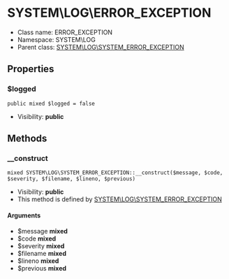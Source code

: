 SYSTEM\LOG\ERROR_EXCEPTION
===============






* Class name: ERROR_EXCEPTION
* Namespace: SYSTEM\LOG
* Parent class: [SYSTEM\LOG\SYSTEM_ERROR_EXCEPTION](SYSTEM-LOG-SYSTEM_ERROR_EXCEPTION)





Properties
----------


### $logged

    public mixed $logged = false





* Visibility: **public**


Methods
-------


### __construct

    mixed SYSTEM\LOG\SYSTEM_ERROR_EXCEPTION::__construct($message, $code, $severity, $filename, $lineno, $previous)





* Visibility: **public**
* This method is defined by [SYSTEM\LOG\SYSTEM_ERROR_EXCEPTION](SYSTEM-LOG-SYSTEM_ERROR_EXCEPTION)


#### Arguments
* $message **mixed**
* $code **mixed**
* $severity **mixed**
* $filename **mixed**
* $lineno **mixed**
* $previous **mixed**


